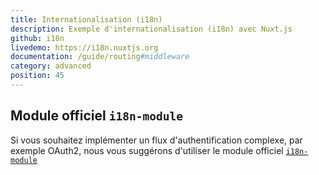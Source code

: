 ```yaml
---
title: Internationalisation (i18n)
description: Exemple d'internationalisation (i18n) avec Nuxt.js
github: i18n
livedemo: https://i18n.nuxtjs.org
documentation: /guide/routing#middleware
category: advanced
position: 45
---
```


## Module officiel `i18n-module`

Si vous souhaitez implémenter un flux d'authentification complexe, par exemple OAuth2, nous vous suggérons d'utiliser le module officiel [`i18n-module`](https://github.com/nuxt-community/nuxt-i18n/)
